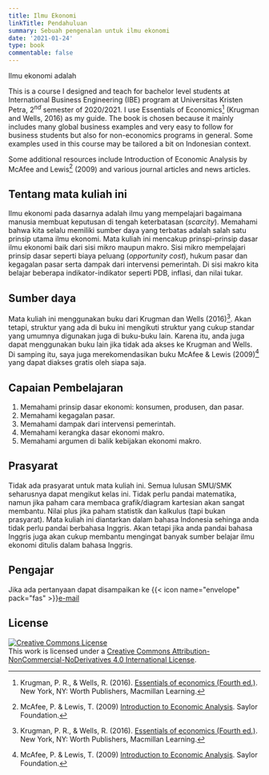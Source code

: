 ```yaml
---
title: Ilmu Ekonomi
linkTitle: Pendahuluan
summary: Sebuah pengenalan untuk ilmu ekonomi
date: '2021-01-24'
type: book
commentable: false
---
```


Ilmu ekonomi adalah 

This is a course I designed and teach for bachelor level students at International Business Engineering (IBE) program at Universitas Kristen Petra, 2$^{nd}$ semester of 2020/2021. I use Essentials of Economics[^1] (Krugman and Wells, 2016) as my guide. The book is chosen because it mainly includes many global business examples and very easy to follow for business students but also for non-economics programs in general. Some examples used in this course may be tailored a bit on Indonesian context.

Some additional resources include Introduction of Economic Analysis by McAfee and Lewis[^2] (2009) and various journal articles and news articles.

## Tentang mata kuliah ini
Ilmu ekonomi pada dasarnya adalah ilmu yang mempelajari bagaimana manusia membuat keputusan di tengah keterbatasan (_scarcity_). Memahami bahwa kita selalu memiliki sumber daya yang terbatas adalah salah satu prinsip utama ilmu ekonomi. Mata kuliah ini mencakup prinspi-prinsip dasar ilmu ekonomi baik dari sisi mikro maupun makro. Sisi mikro mempelajari prinsip dasar seperti biaya peluang (_opportunity cost_), hukum pasar dan kegagalan pasar serta dampak dari intervensi pemerintah. Di sisi makro kita belajar beberapa indikator-indikator seperti PDB, inflasi, dan nilai tukar.

## Sumber daya
Mata kuliah ini menggunakan buku dari Krugman dan Wells (2016)[^1]. Akan tetapi, struktur yang ada di buku ini mengikuti struktur yang cukup standar yang umumnya digunakan juga di buku-buku lain. Karena itu, anda juga dapat menggunakan buku lain jika tidak ada akses ke Krugman and Wells. Di samping itu, saya juga merekomendasikan buku McAfee & Lewis (2009)[^2] yang dapat diakses gratis oleh siapa saja.

## Capaian Pembelajaran
1. Memahami prinsip dasar ekonomi: konsumen, produsen, dan pasar.
2. Memahami kegagalan pasar.
3. Memahami dampak dari intervensi pemerintah.
4. Memahami kerangka dasar ekonomi makro.
5. Memahami argumen di balik kebijakan ekonomi makro.

## Prasyarat
Tidak ada prasyarat untuk mata kuliah ini. Semua lulusan SMU/SMK seharusnya dapat mengikut kelas ini. Tidak perlu pandai matematika, namun jika paham cara membaca grafik/diagram kartesian akan sangat membantu. Nilai plus jika paham statistik dan kalkulus (tapi bukan prasyarat). Mata kuliah ini diantarkan dalam bahasa Indonesia sehinga anda tidak perlu pandai berbahasa Inggris. Akan tetapi jika anda pandai bahasa Inggris juga akan cukup membantu mengingat banyak sumber belajar ilmu ekonomi ditulis dalam bahasa Inggris.

## Pengajar

Jika ada pertanyaan dapat disampaikan ke {{< icon name="envelope" pack="fas" >}}<a href="mailto:imade.krisna@poltekapp.ac.id">e-mail</a>

## License

<a rel="license" href="http://creativecommons.org/licenses/by-nc-nd/4.0/"><img alt="Creative Commons License" style="border-width:0" src="https://i.creativecommons.org/l/by-nc-nd/4.0/88x31.png" /></a><br />This work is licensed under a <a rel="license" href="http://creativecommons.org/licenses/by-nc-nd/4.0/">Creative Commons Attribution-NonCommercial-NoDerivatives 4.0 International License</a>.


[^1]: Krugman, P. R., & Wells, R. (2016). [Essentials of economics (Fourth ed.)](](https://www.periplus.com/p/9781464186653/essentials-of-economics?filter_name=essentials%20of%20economics)). New York, NY: Worth Publishers, Macmillan Learning.

[^2]: McAfee, P. & Lewis, T. (2009) [Introduction to Economic Analysis](https://open.umn.edu/opentextbooks/textbooks/47). Saylor Foundation.
